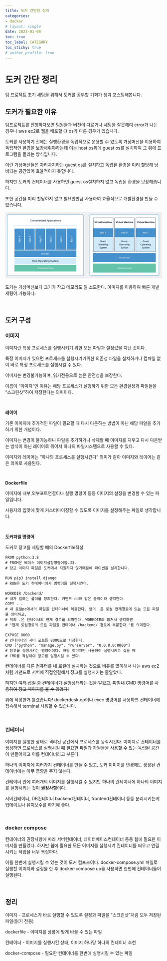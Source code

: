 ```yaml
---
title: 도커 간단한 정리
categories:
- docker
# layout: single
date: 2023-01-08
toc: true
toc_label: CATEGORY
toc_sticky: true
# author_profile: true
---
```


# 도커 간단 정리

팀 프로젝트 초기 세팅을 위해서 도커를 공부할 기회가 생겨 포스팅해봅니다.

## 도커가 필요한 이유

팀프로젝트를 진행하다보면 팀원들과 버전이 다르거나 세팅을 잘못해여 error가 나는 경우나 aws ec2로 웹을 배포할 떄 os가 다른 경우가 있습니다. 

도커를 사용하기 전에는 실행환경을 독립적으로 운용할 수 있도록 가상머신을 이용하여 독립적인 환경을 보장해줘야하는데 이는 host os위에 guest os를 설치하여 그 위에 프로그램을 돌리는 방식입니다.

이런 가상머신들은 자리차지하는 guest os를 설치하고 독립된 환경을 미리 할당해 낭비되는 공간있어 효율적이지 못합니다.

하지만 도커의 컨테이너를 사용하면 guest os설치하지 않고 독립된 환경을 보장해줍니다.

또한 공간을 미리 할당하지 않고 필요한만큼 사용하여 효율적으로 개발환경을 만들 수 있습니다.

 

<p align = "center"><img src='/assets/images/posts/2023-01-08/1.png' width="600"/></p>

도커는 가상머신보다 크기가 작고 메모리도 덜 소모한다. 이미지를 이용하여 빠른 개발세팅이 가능하다.

<br>

## 도커 구성


### 이미지

이미지란 특정 프로세스를 실행시키기 위한 모든 파일과 설정값을 지닌 것이다.

특정 이미지가 있으면 프로세스를 실행시기키위한 의존성 파일을 설치하거나 컴파일 없이 바로 특정 프로세스를 실행시킬 수 있다.

이미지는 변경불가능하며, 읽기전용으로 높은 안전성을 보장한다.

이름이 “이미지”인 이유는 해당 프로세스가 실행하기 위한 모든 환경설정과 파일들을 “스크린샷”하여 저장한다는 의미이다.

<br>

**레이어**

기존 이미지에 추가적인 파일이 필요할 때 다시 다운하는 방법이 아닌 해당 파일을 추가하기 위한 개념이다. 

이미지는 변경이 불가능하니 파일을 추가하거나 삭제할 때 이미지를 지우고 다시 다운받는 방식이 아닌 레이어로 묶어서 하나의 파일시스템으로 사용할 수 있다. 

이미지와 레이어는 “하나의 프로세스를 실행시킨다” 의미가 같아 이미지와 레이어는 같은 의미로 사용된다.

<br>

**Dockerfile**

이미지에 내부,외부포트연결이나 실행 명령어 등등 이미지의 설정을 변경할 수 있는 파일입니다. 

사용자의 입맛에 맞게 커스터마이징할 수 있도록 이미지를 설정해주는 파일로 생각합니다.

<br>

**도커파일 명령어**

도커로 장고를 세팅할 때의 Dockerfile작성

```docker
FROM python:3.8
# FROM은 베이스 이미지설정명령어입니다. 
# 장고 이미지 파일은 도커에서 지원하지 않기때문에 파이썬을 설치합니다.

RUN pip3 install django
# RUN은 도커 컨테이너에서 명령어를 실행시킨다.

WORKDIR /backend/
# 내가 일하는 폴더를 정의한다. 커맨드 cd와 같은 동작이라 생각한다.
COPY . .
# 내 로컬pc에서의 파일을 컨테이너에 복붙한다. 앞의 .은 로컬 현재경로에 있는 모든 파일을 의미하고,
# 뒤의 .은 컨테이너의 현재 경로를 의미한다. WORKDIR와 합쳐서 생각하면 
# "현재 로컬경로의 모든 파일을 컨테이너 /backend/ 경로에 복붙한다."를 의미한다.

EXPOSE 8000
# 컨테이너의 서버 포트를 8000으로 지정한다.
CMD ["python", "manage.py", "runserver", "0.0.0.0:8000"]
# 장고를 실행시키는 명령어이다. 해당 이미지만 사용하여 실행시키고 싶을 때
# CMD를 작성해야 장고를 실행시킬 수 있다. 
```

컨테이너를 다른 컴퓨터를 내 로컬에 설치하는 것으로 비유를 많이해서 나는 aws ec2처럼 커맨드로 서버에 직접연결해서 장고를 실행시키는 줄알았다.

~~하지만 여러 삽질 중 컨테이너가 실행상태라는 것을 알았고,  마침내 CMD 명령어를 사용하여 장고 페이지를 볼 수 있었다!~~


위에 작성한거 틀렸습니다! dockerdesktop이나 exec 명령어를 사용하면 컨테이너에 접속해서 terminal 사용할 수 있습니다.


<br>

### 컨테이너

이미지를 실행한 상태로 격리된 공간에서 프로세스를 동작시킨다. 이미지로 컨테이너를 생성하면 프로세스를 실행시킬 때 필요한 파일과 자원들을 사용할 수 있는 독립된 공간이 만들어지고 이를 컨테이너라고 부른다.

하나의 이미지에 여러가지 컨테이너를 만들 수 있고, 도커 이미지를 변경해도 생성된 컨테이너에는 아무 영향을 주지 않는다.

컨테이너 안에 여러개의 이미지를 실행시킬 수 있지만 하나의 컨테이너에 하나의 이미지를 실행시키는 것이 **권장사항**이다.

서버컨테이너, DB컨테이너 backend컨테이너, frontend컨테이너 등등 분리시키는게 업데이트나 유지보수를 하기에 좋다.

<br>

### docker compose

컨테이너의 권장사항에 따라 서버컨테이너, 데이터베이스컨테이너 등등 웹에 필요한 이미지를 만들었다. 하지만 웹에 필요한 모든 이미지를 실행시켜 컨테이너를 띄우고 연결시키는 작업을 너무 복잡하다.

이를 한번에 실행시킬 수 있는 것이 도커 컴포즈이다. docker-compose.yml 파일로 실행할 이미지와 설정을 한 후 docker-compose up을 사용하면 한번에 컨테이너들이 실행된다.

<br>

## 정리

이미지 - 프로세스가 바로 실행할 수 있도록 설정과 파일을 “스크린샷”처럼 모두 저장된 파일(읽기 전용)

dockerfile - 이미지를 상황에 맞게 바꿀 수 있는 파일

컨테이너 - 이미지를 실행시킨 상태, 이미지 하나당 하나의 컨테이너 추천

docker-compose - 필요한 컨테이너를 한번에 실행시킬 수 있는 파일